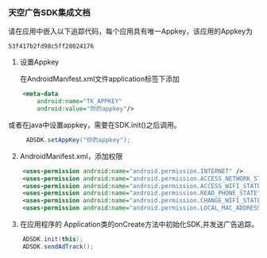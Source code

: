 ### 天空广告SDK集成文档

请在应用中嵌入以下追踪代码，每个应用具有唯一Appkey，该应用的Appkey为

`53f417b2fd98c5ff28024176`

1. 设置Appkey
    
    在AndroidManifest.xml文件application标签下添加

```xml
    <meta-data
        android:name="TK_APPKEY"
        android:value="你的appkey"/>        
```

   或者在java中设置appkey，需要在SDK.init()之后调用。

```java
     ADSDK.setAppKey("你的appkey");
```

2. AndroidManifest.xml，添加权限

```xml
    <uses-permission android:name="android.permission.INTERNET" />
    <uses-permission android:name="android.permission.ACCESS_NETWORK_STATE" />
    <uses-permission android:name="android.permission.ACCESS_WIFI_STATE" />
    <uses-permission android:name="android.permission.READ_PHONE_STATE" />
    <uses-permission android:name="android.permission.CHANGE_WIFI_STATE"/>
    <uses-permission android:name="android.permission.LOCAL_MAC_ADDRESS"/>
```

3. 在应用程序的 Application类的onCreate方法中初始化SDK,并发送广告追踪。

```java
    ADSDK.init(this);
    ADSDK.sendAdTrack();
```







